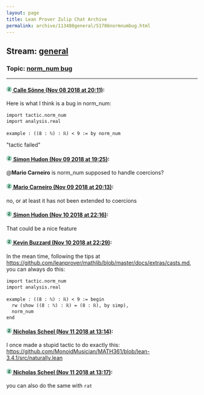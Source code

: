 ```yaml
---
layout: page
title: Lean Prover Zulip Chat Archive 
permalink: archive/113488general/51786normnumbug.html
---
```


## Stream: [general](index.html)
### Topic: [norm_num bug](51786normnumbug.html)

---

#### [![Click to go to Zulip](../../assets/img/zulip2.png) Calle Sönne (Nov 08 2018 at 20:11)](https://leanprover.zulipchat.com/#narrow/stream/113488-general/topic/norm_num%20bug/near/147321656):
Here is what I think is a bug in norm_num:
```lean
import tactic.norm_num
import analysis.real

example : ((8 : ℕ) : ℝ) < 9 := by norm_num
```
"tactic failed"

#### [![Click to go to Zulip](../../assets/img/zulip2.png) Simon Hudon (Nov 09 2018 at 19:25)](https://leanprover.zulipchat.com/#narrow/stream/113488-general/topic/norm_num%20bug/near/147389627):
@**Mario Carneiro** is norm_num supposed to handle coercions?

#### [![Click to go to Zulip](../../assets/img/zulip2.png) Mario Carneiro (Nov 09 2018 at 20:13)](https://leanprover.zulipchat.com/#narrow/stream/113488-general/topic/norm_num%20bug/near/147393172):
no, or at least it has not been extended to coercions

#### [![Click to go to Zulip](../../assets/img/zulip2.png) Simon Hudon (Nov 10 2018 at 22:16)](https://leanprover.zulipchat.com/#narrow/stream/113488-general/topic/norm_num%20bug/near/147448343):
That could be a nice feature

#### [![Click to go to Zulip](../../assets/img/zulip2.png) Kevin Buzzard (Nov 10 2018 at 22:29)](https://leanprover.zulipchat.com/#narrow/stream/113488-general/topic/norm_num%20bug/near/147448668):
In the mean time, following the tips at https://github.com/leanprover/mathlib/blob/master/docs/extras/casts.md, you can always do this:

```lean
import tactic.norm_num
import analysis.real

example : ((8 : ℕ) : ℝ) < 9 := begin
  rw (show ((8 : ℕ) : ℝ) = (8 : ℝ), by simp),
  norm_num
end
```

#### [![Click to go to Zulip](../../assets/img/zulip2.png) Nicholas Scheel (Nov 11 2018 at 13:14)](https://leanprover.zulipchat.com/#narrow/stream/113488-general/topic/norm_num%20bug/near/147475448):
I once made a stupid tactic to do exactly this: https://github.com/MonoidMusician/MATH361/blob/lean-3.4.1/src/naturally.lean

#### [![Click to go to Zulip](../../assets/img/zulip2.png) Nicholas Scheel (Nov 11 2018 at 13:17)](https://leanprover.zulipchat.com/#narrow/stream/113488-general/topic/norm_num%20bug/near/147475536):
you can also do the same with `rat`

